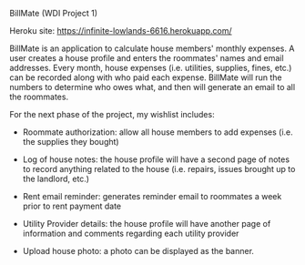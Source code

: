 BillMate (WDI Project 1)

Heroku site: https://infinite-lowlands-6616.herokuapp.com/

BillMate is an application to calculate house members' monthly expenses. A user creates a house profile and enters the roommates' names and email addresses. Every month, house expenses (i.e. utilities, supplies, fines, etc.) can be recorded along with who paid each expense. BillMate will run the numbers to determine who owes what, and then will generate an email to all the roommates.

For the next phase of the project, my wishlist includes:

- Roommate authorization: allow all house members to add expenses (i.e. the supplies they bought)

- Log of house notes: the house profile will have a second page of notes to record anything related to the house (i.e. repairs, issues brought up to the landlord, etc.)

- Rent email reminder: generates reminder email to roommates a week prior to rent payment date

- Utility Provider details: the house profile will have another page of information and comments regarding each utility provider

- Upload house photo: a photo can be displayed as the banner. 

